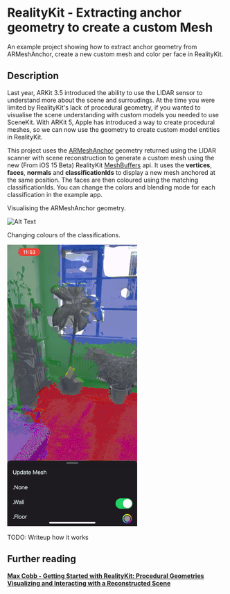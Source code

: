 # RealityKit - Extracting anchor geometry to create a custom Mesh

An example project showing how to extract anchor geometry from ARMeshAnchor, create a new custom mesh and color per face in RealityKit.

## Description
Last year, ARKit 3.5 introduced the ability to use the LIDAR sensor to understand more about the scene and surroudings. At the time you were limited by RealityKit's lack of procedural geometry, if you wanted to visualise the scene understanding with custom models you needed to use SceneKit. With ARKit 5, Apple has introduced a way to create procedural meshes, so we can now use the geometry to create custom model entities in RealityKit.

This project uses the [ARMeshAnchor](https://developer.apple.com/documentation/arkit/armeshgeometry) geometry returned using the LIDAR scanner with scene reconstruction to generate a custom mesh using the new (From iOS 15 Beta) RealityKit [MeshBuffers](https://developer.apple.com/documentation/realitykit/meshbuffers) api. It uses the **vertices**, **faces**, **normals** and **classificationIds** to display a new mesh anchored at the same position. The faces are then coloured using the matching classificationIds. You can change the colors and blending mode for each classification in the example app. 

Visualising the ARMeshAnchor geometry. 

![Alt Text](https://github.com/TravisHall/RealityKit-Example-ARMeshAnchor-Geometry/blob/main/RealityKit%20Example%20ARMeshAnchor/Demo/demo2.gif)

Changing colours of the classifications. 

![Alt Text](https://github.com/TravisHall/RealityKit-Example-ARMeshAnchor-Geometry/blob/main/RealityKit%20Example%20ARMeshAnchor/Demo/demo.gif)

TODO: Writeup how it works


## Further reading
**[Max Cobb - Getting Started with RealityKit: Procedural Geometries](https://maxxfrazer.medium.com/getting-started-with-realitykit-procedural-geometries-5dd9eca659ef)**
**[Visualizing and Interacting with a Reconstructed Scene](https://developer.apple.com/documentation/arkit/content_anchors/visualizing_and_interacting_with_a_reconstructed_scene)**


